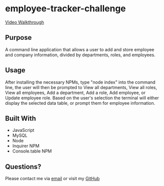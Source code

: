 # employee-tracker-challenge

[Video Walkthrough](https://drive.google.com/file/d/1vZ1ECPsjGQTsfpP3pLnAnWuKPU4vpnOP/view)

## Purpose
A command line application that allows a user to add and store employee and company information, divided by departments, roles, and employees. 

## Usage
After installing the necessary NPMs, type "node index" into the command line, the user will then be prompted to View all departments, View all roles, View all employees, Add a department, Add a role, Add employee, or Update employee role. Based on the user's selection the terminal will either display the selected data table, or prompt them for employee information.

## Built With
* JavaScript
* MySQL
* Node
* Inquirer NPM
* Console.table NPM

## Questions?

Please contact me via [email](mailto:carly.donais@gmail.com) or visit my [GitHub](https://github.com/cdonais)
